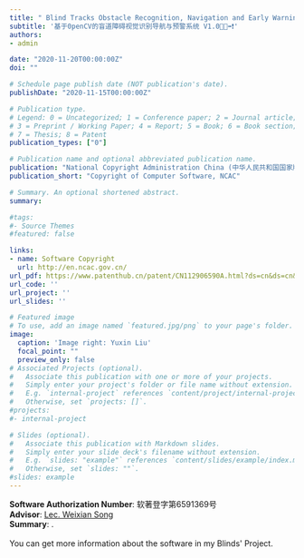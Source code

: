```yaml
---
title: " Blind Tracks Obstacle Recognition, Navigation and Early Warning System via OpenCV"
subtitle: '基于0penCV的盲道障碍视觉识别导航与预警系统 V1.0👨‍🦯➡❗'
authors:
- admin

date: "2020-11-20T00:00:00Z"
doi: ""

# Schedule page publish date (NOT publication's date).
publishDate: "2020-11-15T00:00:00Z"

# Publication type.
# Legend: 0 = Uncategorized; 1 = Conference paper; 2 = Journal article;
# 3 = Preprint / Working Paper; 4 = Report; 5 = Book; 6 = Book section;
# 7 = Thesis; 8 = Patent
publication_types: ["0"]

# Publication name and optional abbreviated publication name.
publication: "National Copyright Administration China (中华人民共和国国家版权局)"
publication_short: "Copyright of Computer Software, NCAC"

# Summary. An optional shortened abstract.
summary:

#tags:
#- Source Themes
#featured: false

links:
- name: Software Copyright 
  url: http://en.ncac.gov.cn/
url_pdf: https://www.patenthub.cn/patent/CN112906590A.html?ds=cn&ds=cn&dm=mix&p=1&ps=10&s=score!&m=none&q=%E4%B8%9C%E5%8C%97%E5%86%9C%E4%B8%9A%E5%A4%A7%E5%AD%A6%20%E5%88%98%E5%AE%87%E6%98%95#/pdf
url_code: ''
url_project: ''
url_slides: ''

# Featured image
# To use, add an image named `featured.jpg/png` to your page's folder. 
image:
  caption: 'Image right: Yuxin Liu'
  focal_point: ""
  preview_only: false
# Associated Projects (optional).
#   Associate this publication with one or more of your projects.
#   Simply enter your project's folder or file name without extension.
#   E.g. `internal-project` references `content/project/internal-project/index.md`.
#   Otherwise, set `projects: []`.
#projects:
#- internal-project

# Slides (optional).
#   Associate this publication with Markdown slides.
#   Simply enter your slide deck's filename without extension.
#   E.g. `slides: "example"` references `content/slides/example/index.md`.
#   Otherwise, set `slides: ""`.
#slides: example
---
```

**Software Authorization Number**: 软著登字第6591369号<br>
**Advisor**: [Lec. Weixian Song](http://dqxx.neau.edu.cn/info/1091/1940.htm)<br>
**Summary**: .<br>
<br>You can get more information about the software in my Blinds' Project.
